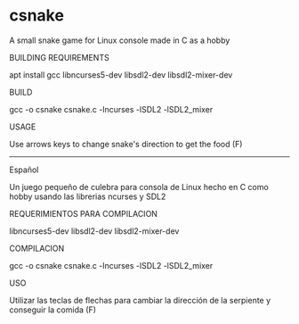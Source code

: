 # csnake
A small snake game for Linux console made in C as a hobby

BUILDING REQUIREMENTS

apt install gcc libncurses5-dev libsdl2-dev libsdl2-mixer-dev

BUILD

gcc -o csnake csnake.c -lncurses -lSDL2 -lSDL2_mixer

USAGE

Use arrows keys to change snake's direction to get the food (F)


---
Español

Un juego pequeño de culebra para consola de Linux hecho en C como hobby usando las librerias ncurses y SDL2

REQUERIMIENTOS PARA COMPILACION

libncurses5-dev libsdl2-dev libsdl2-mixer-dev

COMPILACION

gcc -o csnake csnake.c -lncurses -lSDL2 -lSDL2_mixer

USO

Utilizar las teclas de flechas para cambiar la dirección de la serpiente y conseguir la comida (F)

